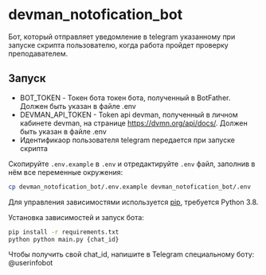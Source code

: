 # devman_notofication_bot
Бот, который отправляет уведомление в telegram указанному при запуске скрипта пользователю, когда работа пройдет проверку преподавателем.

## Запуск
- BOT_TOKEN - Токен бота токен бота, полученный в BotFather. Должен быть указан в файле .env
- DEVMAN_API_TOKEN - Token api devman, полученный в личном кабинете devman, на странице https://dvmn.org/api/docs/. Должен быть указан в файле .env
- Идентификаор пользователя telegram передается при запуске скрипта


Скопируйте `.env.example` в `.env` и отредактируйте `.env` файл, заполнив в нём все переменные окружения:
```bash
cp devman_notofication_bot/.env.example devman_notofication_bot/.env
```

Для управления зависимостями используется [pip](https://pip.pypa.io/en/stable/),
требуется Python 3.8.

Установка зависимостей и запуск бота:

```bash
pip install -r requirements.txt
python python main.py {chat_id}
```
Чтобы получить свой chat_id, напишите в Telegram специальному боту: @userinfobot
